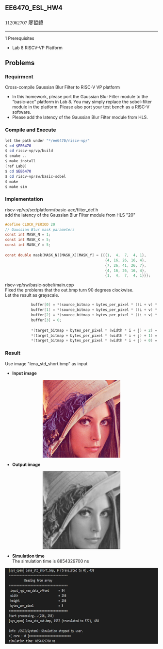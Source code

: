 ## **EE6470_ESL_HW4**
### <span style="font-family: '標楷體'; font-weight: lighter;">112062707 廖哲緯</span> 
---
1   Prerequisites<br>
- Lab 8 RISCV-VP Platform
## **Problems**
### Requirment
Cross-compile Gaussian Blur Filter to RISC-V VP platform<br>
+ In this homework, please port the Gaussian Blur Filter module to the "basic-acc" platform in Lab 8. You may simply replace the sobel-filter module in the platform. Please also port your test bench as a RISC-V software.
+ Please add the latency of the Gaussian Blur Filter module from HLS.
### Compile and Execute
```powershell
let the path under "*/ee6470/riscv-vp/"
$ cd $EE6470
$ cd riscv-vp/vp/build
$ cmake ..
$ make install
(ref Lab8)
$ cd $EE6470
$ cd riscv-vp/sw/basic-sobel
$ make
$ make sim
```
### Implementation
riscv-vp/vp/scr/platform/basic-acc/filter_def.h<br>
add the latency of the Gaussian Blur Filter module from HLS "20"
```h
#define CLOCK_PERIOD 20
// Gaussian Blur mask parameters
const int MASK_N = 1;
const int MASK_X = 5;
const int MASK_Y = 5;

const double mask[MASK_N][MASK_X][MASK_Y] = {{{1,  4,  7,  4, 1},
                                              {4, 16, 26, 16, 4},
                                              {7, 26, 41, 26, 7},
                                              {4, 16, 26, 16, 4},
                                              {1,  4,  7,  4, 1}}};
```

riscv-vp/sw/basic-sobel/main.cpp<br>
Fixed the problems that the out.bmp turn 90 degrees clockwise.<br>
Let the result as grayscale.
```cpp
            buffer[0] = *(source_bitmap + bytes_per_pixel * ((i + v) * width + (j + u)) + 2);
            buffer[1] = *(source_bitmap + bytes_per_pixel * ((i + v) * width + (j + u)) + 1);
            buffer[2] = *(source_bitmap + bytes_per_pixel * ((i + v) * width + (j + u)) + 0);
            buffer[3] = 0;

            *(target_bitmap + bytes_per_pixel * (width * i + j) + 2) = total;
            *(target_bitmap + bytes_per_pixel * (width * i + j) + 1) = total;
            *(target_bitmap + bytes_per_pixel * (width * i + j) + 0) = total;
```
### Result
Use image "lena_std_short.bmp" as input
+ **Input image** 
<img src="img/lena_std_short.bmp" alt="Local Image" width="256" height="256" style="display: block; margin: 0 auto;">

+ **Output image** 
<img src="img/lena_std_out.bmp" alt="Local Image" width="256" height="256" style="display: block; margin: 0 auto;">

- **Simulation time** <br>
The simulation time is 8854329700 ns
<img src="img/simulation_time.png" alt="Local Image" width="700" height="250" style="display: block; margin: 0 auto;">

